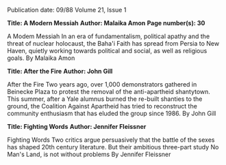 Publication date: 09/88
Volume 21, Issue 1

**Title: A Modern Messiah**
**Author: Malaika Amon**
**Page number(s): 30**

A Modem Messiah 
In an era of fundamentalism, political apathy and the threat of nuclear holocaust, the 
Baha'i Faith has spread from Persia to New Haven, quietly working towards political 
and social, as well as religious goals. By Malaika Amon


**Title: After the Fire**
**Author: John Gill**

After the Fire 
Two years ago, over 1,000 demonstrators gathered in Beinecke Plaza to protest the 
removal of the anti-apartheid shantytown. This summer, after a Yale alumnus burned 
the re-built shanties to the ground, the Coalition Against Apartheid has tried to 
reconstruct the community enthusiasm that has eluded the group since 1986. 
By John Gill


**Title: Fighting Words**
**Author: Jennifer Fleissner**

Fighting Words 
Two critics argue persuasively that the battle of the sexes has shaped 20th century 
literature. But their ambitious three-part study No Man's Land, is not without 
problems By Jennifer Fleissner